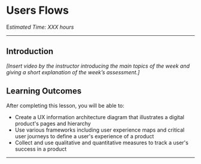 # Users Flows

E*stimated Time: XXX hours*

---

## Introduction

*[Insert video by the instructor introducing the main topics of the week and giving a short explanation of the week’s assessment.]*


## **Learning Outcomes**

After completing this lesson, you will be able to:

- Create a UX information architecture diagram that illustrates a digital product's pages and hierarchy
- Use various frameworks including user experience maps and critical user journeys to define a user's experience of a product
- Collect and use qualitative and quantitative measures to track a user's success in a product




---
